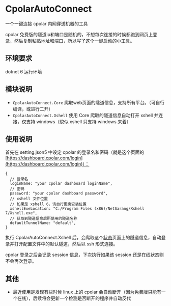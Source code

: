 # CpolarAutoConnect

一个一键连接 cpolar 内网穿透机器的工具

cpolar 免费版的隧道ip和端口是随机的，不想每次连接的时候都跑到网页上登录，然后复制粘贴地址和端口，所以写了这个一键启动的小工具。

## 环境要求

dotnet 6 运行环境

## 模块说明

* `CpolarAutoConnect.Core` 爬取web页面的隧道信息，支持所有平台。（可自行编译，或进行二开）
* `CpolarAutoConnect.Xshell` 使用 Core 爬取的隧道信息自动打开 xshell 并连接，仅支持 windows（貌似 xshell 只支持 windows 来着）

## 使用说明

首先在 setting.json5 中设定 cpolar 的登录名和密码（就是这个页面的[https://dashboard.cpolar.com/login](https://dashboard.cpolar.com/login)）：

```json5
{
  // 登录名
  loginName: "your cpolar dashboard loginName",
  // 密码
  password: "your cpolar dashboard password",
  // xshell 文件位置
  // 如果是 xshell 6，请自行更换安装位置
  xshellExeLocation: "C:/Program Files (x86)/NetSarang/Xshell 7/Xshell.exe",
  // 获取到隧道信息后所使用的隧道名称
  defaultTunnelName: "default",
}
```

执行 CpolarAutoConnect.Xshell 后，会爬取这个[状态](https://dashboard.cpolar.com/status)页面上的隧道信息，自动登录并打开配置文件中的默认隧道，然后以 ssh 形式连接。

cpolar 登录之后会记录 session 信息，下次执行如果该 session 还是在线状态则不会再次登录。

## 其他

* 最近使用是发现有些时候 linux 上的 cpolar 会自动断开（因为免费版只能有一个在线），后续将会更新一个检测是否断开的程序并自动反代